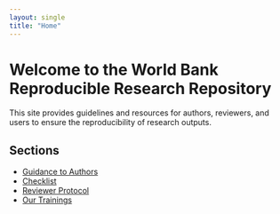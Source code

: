 ```yaml
---
layout: single
title: "Home"
---
```


# Welcome to the World Bank Reproducible Research Repository

This site provides guidelines and resources for authors, reviewers, and users to ensure the reproducibility of research outputs.

## Sections
- [Guidance to Authors](guidance_note_wb.md)
- [Checklist](reproducibility_package_checklist.md)
- [Reviewer Protocol](reproducibility_reviewer_protocol.md)
- [Our Trainings](reproducible_research_trainings.md)
